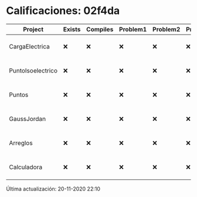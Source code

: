 # Calificaciones: 02f4da
|Project|Exists|Compiles|Problem1|Problem2|Problem3|Extra|Grade|CommitHash|CommitDate|CheckDate|DueDate|Comments|
|-|-|-|-|-|-|-|-|-|-|-|-|-|
|CargaElectrica|❌|❌|❌|❌|❌|❌|5.0|nan|nan|20-11-2020 22:10:03|19-11-2020 21:00:00|No se encontró el archivo en PracticasComputacionI/CargaElectrica/CargaElectrica.cpp|
|PuntoIsoelectrico|❌|❌|❌|❌|❌|❌|5.0|nan|nan|20-11-2020 22:10:03|26-11-2020 21:00:00|No se encontró el archivo en PracticasComputacionI/PuntoIsoelectrico/Grupo.cpp|
|Puntos|❌|❌|❌|❌|❌|❌|5.0|nan|nan|20-11-2020 22:10:02|05-11-2020 21:00:00|No se encontró el archivo en PracticasComputacionI/Puntos/Punto.cpp|
|GaussJordan|❌|❌|❌|❌|❌|❌|5.0|nan|nan|20-11-2020 22:10:01|19-11-2020 21:00:00|No se encontró el archivo en PracticasComputacionI/GaussJordan/GaussJordan.cpp|
|Arreglos|❌|❌|❌|❌|❌|❌|5.0|nan|nan|20-11-2020 22:10:00|22-10-2020 21:00:00|No se encontró el archivo en PracticasComputacionI/Arreglos/Arreglos.cpp|
|Calculadora|❌|❌|❌|❌|❌|❌|5.0|nan|nan|20-11-2020 22:09:59|15-10-2020 21:00:00|No se encontró el archivo en PracticasComputacionI/Calculadora/Calculadora.cpp|

Última actualización: 20-11-2020 22:10